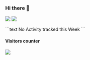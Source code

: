 ### Hi there 👋
<p align="left"> 
<img src="https://github-readme-stats.vercel.app/api/top-langs/?username=jackblackjack&layout=compact" />
<img src="https://github-readme-stats.vercel.app/api/wakatime?username=jackblackjack&layout=compact" />
</p>
<!--START_SECTION:waka-->
```text
No Activity tracked this Week
```
<!--END_SECTION:waka-->

#### Visitors counter
<img src="https://profile-counter.glitch.me/jackblackjack/count.svg" />

